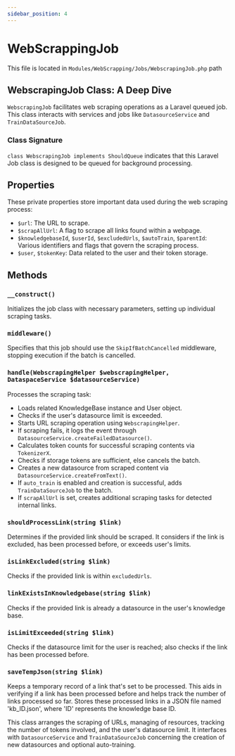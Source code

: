 ```yaml
---
sidebar_position: 4
---
```


# WebScrappingJob

This file is located in `Modules/WebScrapping/Jobs/WebscrapingJob.php` path

## WebscrapingJob Class: A Deep Dive

`WebscrapingJob` facilitates web scraping operations as a Laravel queued job. This class interacts with services and jobs like `DatasourceService` and `TrainDataSourceJob`.

### Class Signature

`class WebscrapingJob implements ShouldQueue` indicates that this Laravel Job class is designed to be queued for background processing.

## Properties

These private properties store important data used during the web scraping process:

- `$url`: The URL to scrape.
- `$scrapAllUrl`: A flag to scrape all links found within a webpage.
- `$knowledgebaseId`, `$userId`, `$excludedUrls`, `$autoTrain`, `$parentId`: Various identifiers and flags that govern the scraping process.
- `$user`, `$tokenKey`: Data related to the user and their token storage.

## Methods

### `__construct()`

Initializes the job class with necessary parameters, setting up individual scraping tasks.

### `middleware()`

Specifies that this job should use the `SkipIfBatchCancelled` middleware, stopping execution if the batch is cancelled.

### `handle(WebscrapingHelper $webscrapingHelper, DataspaceService $datasourceService)`

Processes the scraping task:

- Loads related KnowledgeBase instance and User object.
- Checks if the user's datasource limit is exceeded.
- Starts URL scraping operation using `WebscrapingHelper`.
- If scraping fails, it logs the event through `DatasourceService.createFailedDatasource()`.
- Calculates token counts for successful scraping contents via `TokenizerX`.
- Checks if storage tokens are sufficient, else cancels the batch.
- Creates a new datasource from scraped content via `DatasourceService.createFromText()`.
- If `auto_train` is enabled and creation is successful, adds `TrainDataSourceJob` to the batch.
- If `scrapAllUrl` is set, creates additional scraping tasks for detected internal links.

### `shouldProcessLink(string $link)`

Determines if the provided link should be scraped. It considers if the link is excluded, has been processed before, or exceeds user's limits.

### `isLinkExcluded(string $link)`

Checks if the provided link is within `excludedUrls`.

### `linkExistsInKnowledgebase(string $link)`

Checks if the provided link is already a datasource in the user's knowledge base.

### `isLimitExceeded(string $link)`

Checks if the datasource limit for the user is reached; also checks if the link has been processed before.

### `saveTempJson(string $link)`

Keeps a temporary record of a link that's set to be processed. This aids in verifying if a link has been processed before and helps track the number of links processed so far. Stores these processed links in a JSON file named 'kb_ID.json', where 'ID' represents the knowledge base ID.

This class arranges the scraping of URLs, managing of resources, tracking the number of tokens involved, and the user's datasource limit. It interfaces with `DatasourceService` and `TrainDataSourceJob` concerning the creation of new datasources and optional auto-training.
